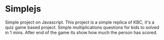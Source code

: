 # Simplejs
Simple project on Javascript.
This project is a simple replica of KBC, it's a quiz game based project.
Simple multiplications questions for kids to solved in 1 mins.
After end of the game its show how much the person has scored.
